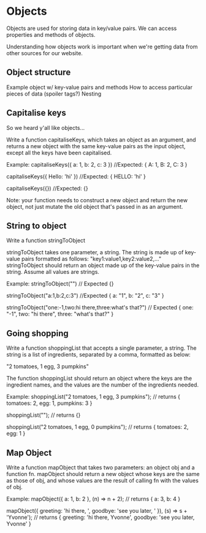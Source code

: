 # Objects

Objects are used for storing data in key/value pairs. We can access properties and methods of objects.

Understanding how objects work is important when we're getting data from other sources for our website.

## Object structure

Example object w/ key-value pairs and methods
How to access particular pieces of data (spoiler tags?)
Nesting

## Capitalise keys

So we heard y'all like objects...

Write a function capitaliseKeys, which takes an object as an argument, and returns a new object with the same key-value pairs as the input object, except all the keys have been capitalised.

Example:
capitaliseKeys({ a: 1, b: 2, c: 3 }) //Expected: { A: 1, B: 2, C: 3 }

capitaliseKeys({ Hello: 'hi' }) //Expected: { HELLO: 'hi' }

capitaliseKeys({}) //Expected: {}

Note: your function needs to construct a new object and return the new object, not just mutate the old object that's passed in as an argument.

## String to object

Write a function stringToObject

stringToObject takes one parameter, a string. The string is made up of key-value pairs formatted as follows: "key1:value1,key2:value2,..."
stringToObject should return an object made up of the key-value pairs in the string. Assume all values are strings.

Example:
stringToObject("") // Expected {}

stringToObject("a:1,b:2,c:3") //Expected { a: "1", b: "2", c: "3" }

stringToObject("one:-1,two:hi there,three:what's that?") // Expected { one: "-1", two: "hi there", three: "what's that?" }

## Going shopping

Write a function shoppingList that accepts a single parameter, a string.
The string is a list of ingredients, separated by a comma, formatted as below:

"2 tomatoes, 1 egg, 3 pumpkins"

The function shoppingList should return an object where the keys are the ingredient names, and the values are the number of the ingredients needed.

Example:
shoppingList("2 tomatoes, 1 egg, 3 pumpkins");
// returns { tomatoes: 2, egg: 1, pumpkins: 3 }

shoppingList("");
// returns {}

shoppingList("2 tomatoes, 1 egg, 0 pumpkins");
// returns { tomatoes: 2, egg: 1 }

## Map Object

Write a function mapObject that takes two parameters: an object obj and a function fn.
mapObject should return a new object whose keys are the same as those of obj, and whose values are the result of calling fn with the values of obj.

Example:
mapObject({ a: 1, b: 2 }, (n) => n + 2);
// returns { a: 3, b: 4 }

mapObject({ greeting: 'hi there, ', goodbye: 'see you later, ' }), (s) => s + 'Yvonne');
// returns { greeting: 'hi there, Yvonne', goodbye: 'see you later, Yvonne' }
